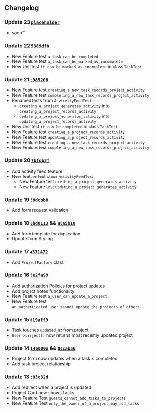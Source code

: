 ## Changelog

### Update 23 [`placeholder`]()
- soon™

### Update 22 [`5389dfb`](https://github.com/Darren-San/Build-A-Laravel-App-With-TDD/commit/f07fc5fc9162cf631f8a21cfe10476092748d527)
- New Feature test `a_task_can_be_completed`
- New Feature test `a_task_can_be_marked_as_incomplete`
- New Unit test `it_can_be_marked_as_incomplete` in class `TaskTest`


### Update 21 [`c985206`](https://github.com/Darren-San/Build-A-Laravel-App-With-TDD/commit/5389dfb6cc10de743d11fbd990e2a37c7fe21ecb)
- New Feature test `creating_a_new_task_records_project_activity`
- New Feature test `completing_a_new_task_records_project_activity`
- Renamed tests from `AcvtivityFeedTest`
  - `creating_a_project_generates_activity` into `creating_a_project_records_activity`
  - `updating_a_project_generates_activity` into `updating_a_project_records_activity`
- New Unit test `it_can_be_completed` in class `TaskTest`
- New Feature test `creating_a_project_records_activity`
- New Feature test `updating_a_project_records_activity`
- New Feature test `creating_a_new_task_records_project_activity`
- New Feature test `completing_a_new_task_records_project_activity`

### Update 20 [`7bfdb2f`](https://github.com/Darren-San/Build-A-Laravel-App-With-TDD/commit/f5f8fa2162dc16cfb6565f4ecb1844272169a243)
- Add activity feed feature
- New feature test class `ActivityFeedTest`
  - New Feature test `creating_a_project_generates_activity`
  - New Feature test `updating_a_project_generates_activity`

### Update 19 [`88dcbb8`](https://github.com/Darren-San/Build-A-Laravel-App-With-TDD/commit/7bfdb2f4d3049d14c50c93e4d346986791fa9639)
- Add form request validation

### Update 18 [`0bd0113`](https://github.com/Darren-San/Build-A-Laravel-App-With-TDD/commit/a8a5b10af30d0d3913e368bbb6e573a1adeb025b) && [`a8a5b10`](https://github.com/Darren-San/Build-A-Laravel-App-With-TDD/commit/88dcbb89f6c43d5490d8f79ba222861ef9926129)
- Add form template for duplication
- Update form Styling

### Update 17 [`a331472`](https://github.com/Darren-San/Build-A-Laravel-App-With-TDD/commit/0bd01137bea884ba18d39d8c313914b74efa6441)
- Add `ProjectFactory` class

### Update 16 [`5e2fa99`](https://github.com/Darren-San/Build-A-Laravel-App-With-TDD/commit/a331472f08ae253f97e527d2021783249de1798e)
- Add authorization Policies for project updates
- Add project notes functionality
- New Feature test `a_user_can_update_a_project`
- New Feature test `an_authenticated_user_cannot_update_the_projects_of_others`


### Update 15 [`d19aff9`](https://github.com/Darren-San/Build-A-Laravel-App-With-TDD/commit/5e2fa9972f9494060626f47514605ab605279c7b)
- Task touches `updated_at` from project
- `User->project()` now returns most recently updated project

### Update 14 [`146080a`](https://github.com/Darren-San/Build-A-Laravel-App-With-TDD/commit/80cab56205576bda866685492e81910a2ec51b6e) && [`80cab56`](https://github.com/Darren-San/Build-A-Laravel-App-With-TDD/commit/d19aff94886c60713a4c5562706dc771d459fde3)
- Project form now updates when a task is completed
- Add task-project relationship

### Update 13 [`c03c32d`](https://github.com/Darren-San/Build-A-Laravel-App-With-TDD/commit/146080ad6209731921a1ca2df05d5102cf69c99d)
- Add redirect when a project is updated
- Project Card now shows Tasks
- New Feature Test `guests_cannot_add_tasks_to_projects`
- New Feature Test `only_the_owner_of_a_project_may_add_tasks`
